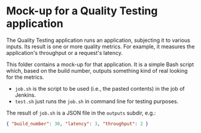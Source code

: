 Mock-up for a Quality Testing application
=========================================

The Quality Testing application runs an application, subjecting it to various
inputs. Its result is one or more quality metrics. For example, it measures
the application's throughput or a request's latency.

This folder contains a mock-up for that application. It is a simple Bash
script which, based on the build number, outputs something kind of real
looking for the metrics.

 * ```job.sh``` is the script to be used (i.e., the pasted contents) in
   the job of Jenkins.
 * ```test.sh``` just runs the ```job.sh``` in command line for testing
   purposes.

The result of ```job.sh``` is a JSON file in the ```outputs``` subdir,
e.g.:

```json
{ "build_number": 30, "latency": 3, "throughput": 2 }
```
